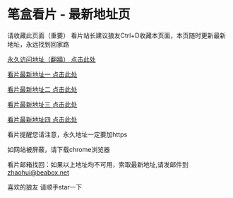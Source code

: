 # 笔盒看片 - 最新地址页

请收藏此页面（重要）
看片站长建议狼友Ctrl+D收藏本页面，本页随时更新最新地址，永远找到回家路

[永久访问地址（翻牆） 点击此处](https://beabox.net/)

[看片最新地址一 点击此处](https://bhl7l5d4e8z7.shop)

[看片最新地址二 点击此处](https://bhe3v9b3g6f9.shop)

[看片最新地址三 点击此处](https://bhd7t3j7v4h5.shop)

[看片最新地址四 点击此处](https://bhe2s2k8k4v5.shop)

看片提醒您请注意，永久地址一定要加https

如网站被屏蔽，请下载chrome浏览器

看片邮箱找回：如果以上地址均不可用，索取最新地址,请发邮件到 zhaohui@beabox.net

喜欢的狼友 请顺手star一下